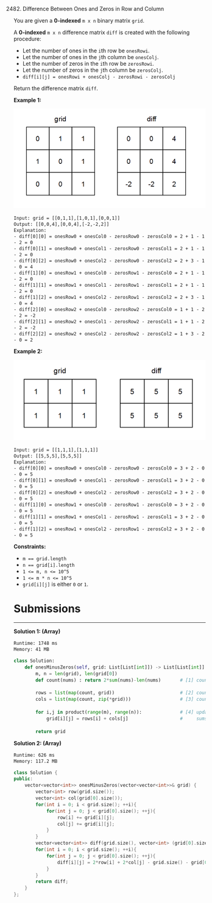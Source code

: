 2482. Difference Between Ones and Zeros in Row and Column

You are given a **0-indexed** `m x n` binary matrix `grid`.

A **0-indexed** `m x n` difference matrix `diff` is created with the following procedure:

* Let the number of ones in the `i`th row be `onesRowi`.
* Let the number of ones in the `j`th column be `onesColj`.
* Let the number of zeros in the `i`th row be `zerosRowi`.
* Let the number of zeros in the `j`th column be `zerosColj`.
* `diff[i][j] = onesRowi + onesColj - zerosRowi - zerosColj`

Return the difference matrix `diff`.

 

**Example 1:**

![2482_image-20221106171729-5.png](img/2482_image-20221106171729-5.png)
```
Input: grid = [[0,1,1],[1,0,1],[0,0,1]]
Output: [[0,0,4],[0,0,4],[-2,-2,2]]
Explanation:
- diff[0][0] = onesRow0 + onesCol0 - zerosRow0 - zerosCol0 = 2 + 1 - 1 - 2 = 0 
- diff[0][1] = onesRow0 + onesCol1 - zerosRow0 - zerosCol1 = 2 + 1 - 1 - 2 = 0 
- diff[0][2] = onesRow0 + onesCol2 - zerosRow0 - zerosCol2 = 2 + 3 - 1 - 0 = 4 
- diff[1][0] = onesRow1 + onesCol0 - zerosRow1 - zerosCol0 = 2 + 1 - 1 - 2 = 0 
- diff[1][1] = onesRow1 + onesCol1 - zerosRow1 - zerosCol1 = 2 + 1 - 1 - 2 = 0 
- diff[1][2] = onesRow1 + onesCol2 - zerosRow1 - zerosCol2 = 2 + 3 - 1 - 0 = 4 
- diff[2][0] = onesRow2 + onesCol0 - zerosRow2 - zerosCol0 = 1 + 1 - 2 - 2 = -2
- diff[2][1] = onesRow2 + onesCol1 - zerosRow2 - zerosCol1 = 1 + 1 - 2 - 2 = -2
- diff[2][2] = onesRow2 + onesCol2 - zerosRow2 - zerosCol2 = 1 + 3 - 2 - 0 = 2
```

**Example 2:**

![2482_image-20221106171747-6.png](img/2482_image-20221106171747-6.png)
```
Input: grid = [[1,1,1],[1,1,1]]
Output: [[5,5,5],[5,5,5]]
Explanation:
- diff[0][0] = onesRow0 + onesCol0 - zerosRow0 - zerosCol0 = 3 + 2 - 0 - 0 = 5
- diff[0][1] = onesRow0 + onesCol1 - zerosRow0 - zerosCol1 = 3 + 2 - 0 - 0 = 5
- diff[0][2] = onesRow0 + onesCol2 - zerosRow0 - zerosCol2 = 3 + 2 - 0 - 0 = 5
- diff[1][0] = onesRow1 + onesCol0 - zerosRow1 - zerosCol0 = 3 + 2 - 0 - 0 = 5
- diff[1][1] = onesRow1 + onesCol1 - zerosRow1 - zerosCol1 = 3 + 2 - 0 - 0 = 5
- diff[1][2] = onesRow1 + onesCol2 - zerosRow1 - zerosCol2 = 3 + 2 - 0 - 0 = 5
```

**Constraints:**

* `m == grid.length`
* `n == grid[i].length`
* `1 <= m, n <= 10^5`
* `1 <= m * n <= 10^5`
* `grid[i][j]` is either `0` or `1`.

# Submissions
---
**Solution 1: (Array)**
```
Runtime: 1748 ms
Memory: 41 MB
```
```python
class Solution:
    def onesMinusZeros(self, grid: List[List[int]]) -> List[List[int]]:
        m, n = len(grid), len(grid[0])
        def count(nums) : return 2*sum(nums)-len(nums)       # [1] count score for a list of numbers
            
        rows = list(map(count, grid))                        # [2] count scores for rows
        cols = list(map(count, zip(*grid)))                  # [3] count scores for columns (transpose)

        for i,j in product(range(m), range(n)):              # [4] update the input matrix with
            grid[i][j] = rows[i] + cols[j]                   #     sums of precomputed scores
                
        return grid
```

**Solution 2: (Array)**
```
Runtime: 626 ms
Memory: 117.2 MB
```
```c++
class Solution {
public:
    vector<vector<int>> onesMinusZeros(vector<vector<int>>& grid) {
        vector<int> row(grid.size());
        vector<int> col(grid[0].size());
        for(int i = 0; i < grid.size(); ++i){
            for(int j = 0; j < grid[0].size(); ++j){
                row[i] += grid[i][j];
                col[j] += grid[i][j];
            }
        }
        vector<vector<int>> diff(grid.size(), vector<int> (grid[0].size()));
        for(int i = 0; i < grid.size(); ++i){
            for(int j = 0; j < grid[0].size(); ++j){
                diff[i][j] = 2*row[i] + 2*col[j] - grid.size() - grid[0].size();
            }
        }
        return diff;
    }
};
```

